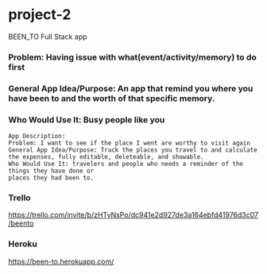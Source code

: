 # project-2
BEEN_TO Full Stack app
### Problem: Having issue with what(event/activity/memory) to do first
### General App Idea/Purpose: An app that remind you where you have been to and the worth of that specific memory.
### Who Would Use It: Busy people like you

```````````````````````````````
App Description:
Problem: I want to see if the place I went are worthy to visit again
General App Idea/Purpose: Track the places you travel to and calculate the expenses, fully editable, deleteable, and showable.
Who Would Use It: travelers and people who needs a reminder of the things they have done or
places they had been to.
`````````````````````````````````````````````````````````````````````````````````
### Trello

https://trello.com/invite/b/zHTyNsPo/dc941e2d927de3a164ebfd41976d3c07/beento


### Heroku
https://been-to.herokuapp.com/
